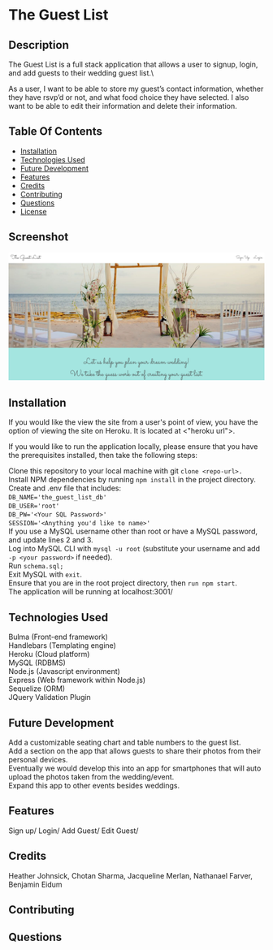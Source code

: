 # The Guest List

## Description
The Guest List is a full stack application that allows a user to signup, login, and add guests to their wedding guest list.\  

As a user, I want to be able to store my guest’s contact information, whether they have rsvp’d or not, and what food choice they have selected.  I also want to be able to edit their information and delete their information.

## Table Of Contents
* [Installation](#installation)
* [Technologies Used](#Technologies_Used)
* [Future Development](#Future_Development)
* [Features](#Features)
* [Credits](#Credits)
* [Contributing](#Contributing)
* [Questions](#Questions)
* [License](#license)
## Screenshot
![alt text](./public/images/SC_TGL.png)
## Installation
If you would like the view the site from a user's point of view, you have the option of viewing the site on Heroku. It is located at <"heroku url">.

If you would like to run the application locally, please ensure that you have the prerequisites installed, then take the following steps:

Clone this repository to your local machine with git `clone <repo-url>.`\
Install NPM dependencies by running `npm install` in the project directory.\
Create and .env file that includes:\
`DB_NAME='the_guest_list_db'`\
`DB_USER='root'`\
`DB_PW='<Your SQL Password>'`\
`SESSION='<Anything you'd like to name>'`\
If you use a MySQL username other than root or have a MySQL password, and update lines 2 and 3.\
Log into MySQL CLI with `mysql -u root` (substitute your username and add `-p <your password>` if needed).\
Run `schema.sql;`\
Exit MySQL with `exit`.\
Ensure that you are in the root project directory, then `run npm start`.\
The application will be running at localhost:3001/

## Technologies Used

Bulma (Front-end framework)\
Handlebars (Templating engine)\
Heroku (Cloud platform)\
MySQL (RDBMS)\
Node.js (Javascript environment)\
Express (Web framework within Node.js)\
Sequelize (ORM)\
JQuery Validation Plugin

## Future Development
Add a customizable seating chart  and table numbers to the guest list.\
Add a section on the app that allows guests to share their photos  from their personal devices.\
Eventually we would develop this into an app for smartphones that will auto upload the photos taken from the wedding/event.\
Expand this app to other events besides weddings.

## Features
Sign up/
Login/
Add Guest/
Edit Guest/


## Credits
Heather Johnsick, Chotan Sharma, Jacqueline Merlan, Nathanael Farver, Benjamin Eidum
## Contributing

## Questions
